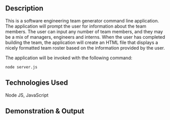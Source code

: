 ## Description

This is a software engineering team generator command line application. The application will prompt the user for information about the team members. The user can input any number of team members, and they may be a mix of managers, engineers and interns. When the user has completed building the team, the application will create an HTML file that displays a nicely formatted team roster based on the information provided by the user. 

The application will be invoked with the following command:
```
node server.js
```

## Technologies Used 

Node JS, JavaScript

## Demonstration & Output 